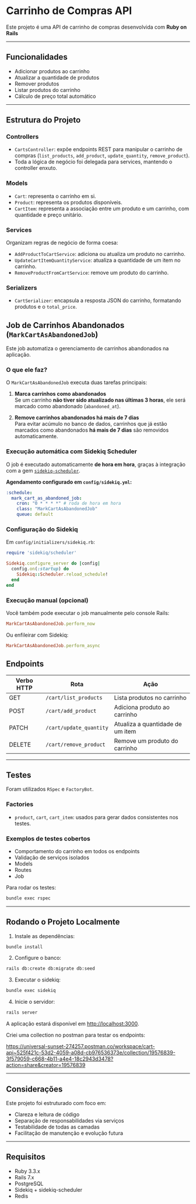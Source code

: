 # Carrinho de Compras API

Este projeto é uma API de carrinho de compras desenvolvida com **Ruby on Rails**

---

## Funcionalidades

- Adicionar produtos ao carrinho
- Atualizar a quantidade de produtos
- Remover produtos
- Listar produtos do carrinho
- Cálculo de preço total automático

---

## Estrutura do Projeto

### Controllers

- `CartsController`: expõe endpoints REST para manipular o carrinho de compras (`list_products`, `add_product`, `update_quantity`, `remove_product`).
- Toda a lógica de negócio foi delegada para services, mantendo o controller enxuto.

### Models

- `Cart`: representa o carrinho em si.
- `Product`: representa os produtos disponíveis.
- `CartItem`: representa a associação entre um produto e um carrinho, com quantidade e preço unitário.

### Services

Organizam regras de negócio de forma coesa:

- `AddProductToCartService`: adiciona ou atualiza um produto no carrinho.
- `UpdateCartItemQuantityService`: atualiza a quantidade de um item no carrinho.
- `RemoveProductFromCartService`: remove um produto do carrinho.

### Serializers

- `CartSerializer`: encapsula a resposta JSON do carrinho, formatando produtos e o `total_price`.

## Job de Carrinhos Abandonados (`MarkCartAsAbandonedJob`)

Este job automatiza o gerenciamento de carrinhos abandonados na aplicação.

### O que ele faz?

O `MarkCartAsAbandonedJob` executa duas tarefas principais:

1. **Marca carrinhos como abandonados**  
   Se um carrinho **não tiver sido atualizado nas últimas 3 horas**, ele será marcado como abandonado (`abandoned_at`).

2. **Remove carrinhos abandonados há mais de 7 dias**  
   Para evitar acúmulo no banco de dados, carrinhos que já estão marcados como abandonados **há mais de 7 dias** são removidos automaticamente.

### Execução automática com Sidekiq Scheduler

O job é executado automaticamente **de hora em hora**, graças à integração com a gem [`sidekiq-scheduler`](https://github.com/sidekiq-scheduler/sidekiq-scheduler).

**Agendamento configurado em `config/sidekiq.yml`:**

```yaml
:schedule:
  mark_cart_as_abandoned_job:
    cron: "0 * * * *" # roda de hora em hora
    class: "MarkCartAsAbandonedJob"
    queue: default
```

### Configuração do Sidekiq

Em `config/initializers/sidekiq.rb`:

```ruby
require 'sidekiq/scheduler'

Sidekiq.configure_server do |config|
  config.on(:startup) do
    Sidekiq::Scheduler.reload_schedule!
  end
end
```

### Execução manual (opcional)

Você também pode executar o job manualmente pelo console Rails:

```ruby
MarkCartAsAbandonedJob.perform_now
```

Ou enfileirar com Sidekiq:

```ruby
MarkCartAsAbandonedJob.perform_async
```

## Endpoints

| Verbo HTTP | Rota                 | Ação                                 |
|------------|----------------------|--------------------------------------|
| GET        | `/cart/list_products` | Lista produtos no carrinho           |
| POST       | `/cart/add_product`   | Adiciona produto ao carrinho         |
| PATCH      | `/cart/update_quantity` | Atualiza a quantidade de um item    |
| DELETE     | `/cart/remove_product` | Remove um produto do carrinho       |

---

## Testes

Foram utilizados `RSpec` e `FactoryBot`.

### Factories

- `product`, `cart`, `cart_item`: usados para gerar dados consistentes nos testes.

### Exemplos de testes cobertos

- Comportamento do carrinho em todos os endpoints
- Validação de serviços isolados
- Models
- Routes
- Job

Para rodar os testes:

```bash
bundle exec rspec
```

---

## Rodando o Projeto Localmente

1. Instale as dependências:

```bash
bundle install
```

2. Configure o banco:

```bash
rails db:create db:migrate db:seed
```

3. Executar o sidekiq:
```bash
bundle exec sidekiq
```

4. Inicie o servidor:

```bash
rails server
```

A aplicação estará disponível em [http://localhost:3000](http://localhost:3000).

Criei uma collection no postman para testar os endpoints: 

https://universal-sunset-274257.postman.co/workspace/cart-api~525f421c-53d2-4059-a08d-cb976536373e/collection/19576839-3f579059-c668-4b11-a4e4-18c2943d3478?action=share&creator=19576839

---

## Considerações

Este projeto foi estruturado com foco em:

- Clareza e leitura de código
- Separação de responsabilidades via serviços
- Testabilidade de todas as camadas
- Facilitação de manutenção e evolução futura

---

## Requisitos

- Ruby 3.3.x
- Rails 7.x
- PostgreSQL
- Sidekiq + sidekiq-scheduler
- Redis
